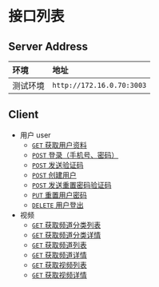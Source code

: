 # 接口列表

## Server Address

环境     | 地址
:------- | :------------------------
测试环境 | `http://172.16.0.70:3003`

## Client

* 用户 user
  * [`GET` 获取用户资料](./api/user/get.personal-profile.md)
  * [`POST` 登录（手机号、密码）](./api/user/post.login.md)
  * [`POST` 发送验证码](./api/user/post.create-verify-code.md)
  * [`POST` 创建用户](./api/user/post.create-user.md)
  * [`POST` 发送重置密码验证码](./api/user/post.create-reset-password-verify-code.md)
  * [`PUT` 重置用户密码](./api/user/put.reset-password.md)
  * [`DELETE` 用户登出](./api/user/delete.logout.md)
* 视频
  * [`GET` 获取频道分类列表](./api/video/get.get-channel-category-list.md)
  * [`GET` 获取频道分类详情](./api/video/get.get-channel-category-profile.md)
  * [`GET` 获取频道列表](./api/video/get.get-channel-list.md)
  * [`GET` 获取频道详情](./api/video/get.get-channel-profile.md)
  * [`GET` 获取视频列表](./api/video/get.get-video-list.md)
  * [`GET` 获取视频详情](./api/video/get.get-video-profile.md)
